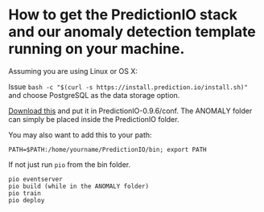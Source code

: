 # How to get the PredictionIO stack and our anomaly detection template running on your machine.

Assuming you are using Linux or OS X:

Issue ```bash -c "$(curl -s https://install.prediction.io/install.sh)"``` and choose PostgreSQL as the data storage option.

[Download this](https://goo.gl/ue3udW) and put it in PredictionIO-0.9.6/conf. The ANOMALY folder can simply be placed inside the PredictionIO folder. 

You may also want to add this to your path: 
```
PATH=$PATH:/home/yourname/PredictionIO/bin; export PATH
```
If not just run ```pio``` from the bin folder. 


```
pio eventserver
pio build (while in the ANOMALY folder)
pio train
pio deploy
```